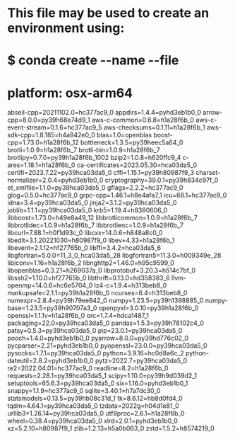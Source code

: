 # This file may be used to create an environment using:
# $ conda create --name <env> --file <this file>
# platform: osx-arm64
abseil-cpp=20211102.0=hc377ac9_0
appdirs=1.4.4=pyhd3eb1b0_0
arrow-cpp=8.0.0=py39h68e74d9_1
aws-c-common=0.6.8=h1a28f6b_0
aws-c-event-stream=0.1.6=hc377ac9_5
aws-checksums=0.1.11=h1a28f6b_1
aws-sdk-cpp=1.8.185=h4a942e0_0
blas=1.0=openblas
boost-cpp=1.73.0=h1a28f6b_12
bottleneck=1.3.5=py39heec5a64_0
brotli=1.0.9=h1a28f6b_7
brotli-bin=1.0.9=h1a28f6b_7
brotlipy=0.7.0=py39h1a28f6b_1002
bzip2=1.0.8=h620ffc9_4
c-ares=1.18.1=h1a28f6b_0
ca-certificates=2023.05.30=hca03da5_0
certifi=2023.7.22=py39hca03da5_0
cffi=1.15.1=py39h80987f9_3
charset-normalizer=2.0.4=pyhd3eb1b0_0
cryptography=39.0.1=py39h834c97f_0
et_xmlfile=1.1.0=py39hca03da5_0
gflags=2.2.2=hc377ac9_0
glog=0.5.0=hc377ac9_0
grpc-cpp=1.46.1=h8e4afa7_1
icu=68.1=hc377ac9_0
idna=3.4=py39hca03da5_0
jinja2=3.1.2=py39hca03da5_0
joblib=1.1.1=py39hca03da5_0
krb5=1.19.4=h8380606_0
libboost=1.73.0=h49e8a49_12
libbrotlicommon=1.0.9=h1a28f6b_7
libbrotlidec=1.0.9=h1a28f6b_7
libbrotlienc=1.0.9=h1a28f6b_7
libcurl=7.88.1=h0f1d93c_0
libcxx=14.0.6=h848a8c0_0
libedit=3.1.20221030=h80987f9_0
libev=4.33=h1a28f6b_1
libevent=2.1.12=hf27765b_0
libffi=3.4.2=hca03da5_6
libgfortran=5.0.0=11_3_0_hca03da5_28
libgfortran5=11.3.0=h009349e_28
libiconv=1.16=h1a28f6b_2
libnghttp2=1.46.0=h95c9599_0
libopenblas=0.3.21=h269037a_0
libprotobuf=3.20.3=h514c7bf_0
libssh2=1.10.0=hf27765b_0
libthrift=0.13.0=hd358383_6
llvm-openmp=14.0.6=hc6e5704_0
lz4-c=1.9.4=h313beb8_0
markupsafe=2.1.1=py39h1a28f6b_0
ncurses=6.4=h313beb8_0
numexpr=2.8.4=py39h79ee842_0
numpy=1.23.5=py39h1398885_0
numpy-base=1.23.5=py39h90707a3_0
openpyxl=3.0.10=py39h1a28f6b_0
openssl=1.1.1v=h1a28f6b_0
orc=1.7.4=hdca1487_1
packaging=22.0=py39hca03da5_0
pandas=1.5.3=py39h78102c4_0
patsy=0.5.3=py39hca03da5_0
pip=23.0.1=py39hca03da5_0
pooch=1.4.0=pyhd3eb1b0_0
pyarrow=8.0.0=py39hd776c02_0
pycparser=2.21=pyhd3eb1b0_0
pyopenssl=23.0.0=py39hca03da5_0
pysocks=1.7.1=py39hca03da5_0
python=3.9.16=hc0d8a6c_2
python-dateutil=2.8.2=pyhd3eb1b0_0
pytz=2022.7=py39hca03da5_0
re2=2022.04.01=hc377ac9_0
readline=8.2=h1a28f6b_0
requests=2.28.1=py39hca03da5_1
scipy=1.10.0=py39h9d039d2_1
setuptools=65.6.3=py39hca03da5_0
six=1.16.0=pyhd3eb1b0_1
snappy=1.1.9=hc377ac9_0
sqlite=3.40.1=h7a7dc30_0
statsmodels=0.13.5=py39hb08c31d_1
tk=8.6.12=hb8d0fd4_0
tqdm=4.64.1=py39hca03da5_0
tzdata=2022g=h04d1e81_0
urllib3=1.26.14=py39hca03da5_0
utf8proc=2.6.1=h1a28f6b_0
wheel=0.38.4=py39hca03da5_0
xlrd=2.0.1=pyhd3eb1b0_0
xz=5.2.10=h80987f9_1
zlib=1.2.13=h5a0b063_0
zstd=1.5.2=h8574219_0
